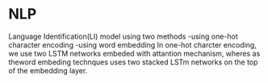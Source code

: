 # NLP
Language Identification(LI) model  using  two methods
 -using one-hot character encoding 
 -using word embedding
 In one-hot charcter encoding, we use two LSTM networks embeded with attantion mechanism,
 wheres as theword embeding technques uses two stacked LSTm networks on the top of the embedding layer.

